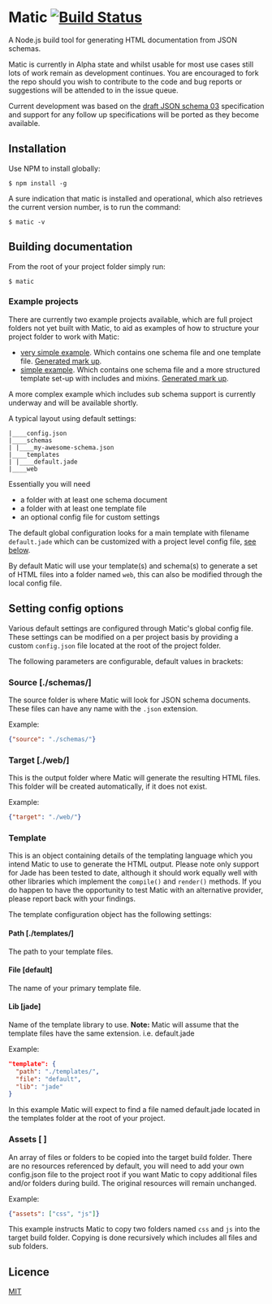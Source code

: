 # Matic [![Build Status](https://secure.travis-ci.org/mattyod/matic.png?branch=master)](http://travis-ci.org/mattyod/matic)
A Node.js build tool for generating HTML documentation from JSON schemas.

Matic is currently in Alpha state and whilst usable for most use cases still lots of work remain as development continues. You are encouraged to fork the repo should you wish to contribute to the code and bug reports or suggestions will be attended to in the issue queue.

Current development was based on the [draft JSON schema 03](http://tools.ietf.org/html/draft-zyp-json-schema-03) specification and support for any follow up specifications will be ported as they become available.

## Installation
Use NPM to install globally:

    $ npm install -g

A sure indication that matic is installed and operational, which also retrieves the current version number, is to run the command:

    $ matic -v

## Building documentation
From the root of your project folder simply run:

    $ matic

### Example projects
There are currently two example projects available, which are full project folders not yet built with Matic, to aid as examples of how to structure your project folder to work with Matic: 

  * [very simple example](https://github.com/mattyod/matic-very-simple-example). Which contains one schema file and one template file. [Generated mark up](http://mattyod.github.com/matic-very-simple-example/).
  * [simple example](https://github.com/mattyod/matic-simple-example). Which contains one schema file and a more structured template set-up with includes and mixins. [Generated mark up](http://mattyod.github.com/matic-simple-example/).

A more complex example which includes sub schema support is currently underway and will be available shortly.

A typical layout using default settings:

```
|____config.json
|____schemas
| |____my-awesome-schema.json
|____templates
| |____default.jade
|____web
```

Essentially you will need 
 * a folder with at least one schema document 
 * a folder with at least one template file
 * an optional config file for custom settings

The default global configuration looks for a main template with filename `default.jade` which can be customized with a project level config file, [see below](#setting-config-options).

By default Matic will use your template(s) and schema(s) to generate a set of HTML files into a folder named `web`, this can also be modified through the local config file.

## Setting config options
Various default settings are configured through Matic's global config file. These settings can be modified on a per project basis by providing a custom `config.json` file located at the root of the project folder.

The following parameters are configurable, default values in brackets:

### Source [./schemas/]
The source folder is where Matic will look for JSON schema documents. These files can have any name with the `.json` extension.

Example:
```json
{"source": "./schemas/"}
```

### Target [./web/]
This is the output folder where Matic will generate the resulting HTML files. This folder will be created automatically, if it does not exist.

Example:
```json
{"target": "./web/"}
```

### Template
This is an object containing details of the templating language which you intend Matic to use to generate the HTML output. Please note only support for Jade has been tested to date, although it should work equally well with other libraries which implement the `compile()` and `render()` methods. If you do happen to have the opportunity to test Matic with an alternative provider, please report back with your findings.

The template configuration object has the following settings:

#### Path [./templates/]
The path to your template files.

#### File [default]
The name of your primary template file.

#### Lib [jade]
Name of the template library to use. **Note:** Matic will assume that the template files have the same extension. i.e. default.jade

Example:
```json
"template": {
  "path": "./templates/",
  "file": "default",
  "lib": "jade"
}
```

In this example Matic will expect to find a file named default.jade located in the templates folder at the root of your project.

### Assets [ ]
An array of files or folders to be copied into the target build folder. There are no resources referenced by default, you will need to add your own config.json file to the project root if you want Matic to copy additional files and/or folders during build. The original resources will remain unchanged.

Example:
```json
{"assets": ["css", "js"]}
```

This example instructs Matic to copy two folders named `css` and `js` into the target build folder. Copying is done recursively which includes all files and sub folders.

## Licence

[MIT](https://raw.github.com/mattyod/matic/master/LICENSE)
